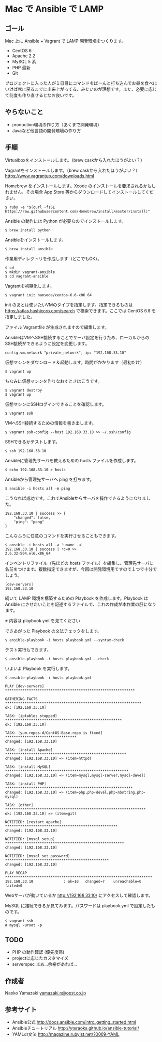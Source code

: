 # Mac で Ansible で LAMP

## ゴール
Mac 上に Ansible + Vagrant で LAMP 開発環境をつくります。

- CentOS 6
- Apache 2.2
- MySQL 5 系
- PHP 最新
- Git

プロジェクトに入った人が１日目にコマンドをばーんと打ち込んでお昼を食べにいけば席に戻るまでに出来上がってる、みたいのが理想です。また、必要に応じて何度も作り直せるとなお良いです。

## やらないこと
- production環境の作り方（あくまで開発環境）
- Javaなど他言語の開発環境の作り方

## 手順
Virtualboxをインストールします。（brew caskから入れたほうがよい？）

Vagrantをインストールします。（brew caskから入れたほうがよい？）
https://www.vagrantup.com/downloads.html

Homebrew をインストールします。Xcode のインストールを要求されるかもしれません、その場合 App Store 等からダウンロードしてインストールしてください。
```
$ ruby -e "$(curl -fsSL https://raw.githubusercontent.com/Homebrew/install/master/install)"
```
Ansible の動作には Python が必要なのでインストールします。
```
$ brew install python
```
Ansibleをインストールします。
```
$ brew install ansible
```
作業用ディレクトリを作成します（どこでもOK）。
```
$ cd
$ mkdir vagrant-ansible
$ cd vagrant-ansible
```
Vagrantを初期化します。
```
$ vagrant init hansode/centos-6.6-x86_64
```
init のあとは使いたいVMのタイプを指定します。指定できるものは https://atlas.hashicorp.com/search で検索できます。ここでは CentOS 6.6 を指定しました。

ファイル Vagrantfile が生成されますので編集します。

AnsibleはVMへSSH接続することでサーバ設定を行うため、ローカルからのSSH接続ができるように設定を変更します。
```
config.vm.network "private_network", ip: "192.168.33.10"
```
仮想マシンをダウンロード＆起動します。時間がかかります（最初だけ）
```
$ vagrant up
```
ちなみに仮想マシンを作りなおすときはこうです。
```
$ vagrant destroy
$ vagrant up
```
仮想マシンにSSHログインできることを確認します。
```
$ vagrant ssh
```
VMへSSH接続するための情報を書き出します。
```
$ vagrant ssh-config --host 192.168.33.10 >> ~/.ssh/config
```
SSHできるかテストします。
```
$ ssh 192.168.33.10
```
Ansibleに管理先サーバを教えるための hosts ファイルを作成します。
```
$ echo 192.168.33.10 > hosts
```
Ansibleから管理先サーバへ ping を打ちます。
```
$ ansible -i hosts all -m ping
```
こうなれば成功です。これでAnsibleからサーバを操作できるようになりました。
```
192.168.33.10 | success >> {
    "changed": false, 
    "ping": "pong"
}
```
こんなふうに任意のコマンドを実行させることもできます。
```
$ ansible -i hosts all -a 'uname -a'
192.168.33.10 | success | rc=0 >>
2.6.32-504.el6.x86_64
```
インベントリファイル（先ほどの hosts ファイル）を編集し、管理先サーバに名前をつけます。複数指定できますが、今回は開発環境用ですので１つで十分でしょう。
```
[dev-servers]
192.168.33.10
```
続いて LAMP 環境を構築するための Playbook を作成します。Playbook は Ansible にさせたいことを記述するファイルで、これの作成が本作業の肝になります。

※ 内容は playbook.yml を見てください

できあがった Playbook の文法チェックをします。
```
$ ansible-playbook -i hosts playbook.yml --syntax-check
```
テスト実行もできます。
```
$ ansible-playbook -i hosts playbook.yml --check
```
いよいよ Playbook を実行します。
```
$ ansible-playbook -i hosts playbook.yml
```
```
PLAY [dev-servers] ************************************************************

GATHERING FACTS ***************************************************************
ok: [192.168.33.10]

TASK: [iptables stopped] ******************************************************
ok: [192.168.33.10]

TASK: [yum.repos.d/CentOS-Base.repo is fixed] *********************************
changed: [192.168.33.10]

TASK: [install Apache] ********************************************************
changed: [192.168.33.10] => (item=httpd)

TASK: [install MySQL] *********************************************************
changed: [192.168.33.10] => (item=mysql,mysql-server,mysql-devel)

TASK: [install PHP] ***********************************************************
changed: [192.168.33.10] => (item=php,php-devel,php-mbstring,php-mysql)

TASK: [other] *****************************************************************
ok: [192.168.33.10] => (item=git)

NOTIFIED: [restart apache] ****************************************************
changed: [192.168.33.10]

NOTIFIED: [mysql setup] *******************************************************
changed: [192.168.33.10]

NOTIFIED: [mysql set password] ************************************************
changed: [192.168.33.10]

PLAY RECAP ********************************************************************
192.168.33.10              : ok=10   changed=7    unreachable=0    failed=0
```

Webサーバが動いているか http://192.168.33.10/ にアクセスして確認します。

MySQL に接続できるか見てみます。パスワードは playbook.yml で設定したものです。
```
$ vagrant ssh
# mysql -uroot -p
```

## TODO
- PHP の動作確認 (優先度高)
- projectに応じたカスタマイズ
- serverspec まあ…余裕があれば…

## 作成者
Naoko Yamazaki <yamazaki.n@opst.co.jp>

## 参考サイト
- Ansible公式 http://docs.ansible.com/intro_getting_started.html
- Ansibleチュートリアル http://yteraoka.github.io/ansible-tutorial/
- YAMLの文法 http://magazine.rubyist.net/?0009-YAML

